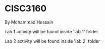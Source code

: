 # CISC3160
By Mohammad Hossain

Lab 1 activity will be found inside 'lab 1' folder

Lab 2 activity will be found inside 'lab 2' folder
